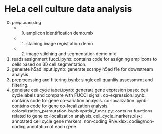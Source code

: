 # HeLa cell culture data analysis

0. preprocessing
	* 0. amplicon identification demo.mlx
	* 1. staining image registration demo
	* 2. image stitching and segmentation demo.mlx
1. reads assignment fucci.ipynb: contains code for assigning amplicons to cells based on 3D cell segmentation.
2. generate h5ad input.ipynb: generate scanpy h5ad file for downstream analysis
3. preprocessing and filtering.ipynb: single cell quanlity assessment and filtering.
4. generate cell cycle label.ipynb: generate gene expresion based cell cycle labels and compare with FUCCI signal.
co-expression.ipynb: contains code for gene co-variation analysis.
co-localization.ipynb: contains code for gene co-localization analysis.
colocalization_permutation.ipynb
spatial_funcs.py: contains functions related to gene co-localization analysis.
cell_cycle_markers.xlsx: annotated cell cycle gene markers.
non-coding RNA.xlsx: coding/non-coding annotation of each gene. 
